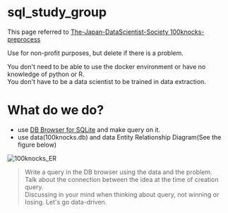 # sql_study_group

This page referred to [The-Japan-DataScientist-Society 100knocks-preprocess](https://github.com/The-Japan-DataScientist-Society/100knocks-preprocess)  

Use for non-profit purposes, but delete if there is a problem.  


You don't need to be able to use the docker environment or have no knowledge of python or R.  
You don't have to be a data scientist to be trained in data extraction.  

# What do we do?

- use [DB Browser for SQLite](https://sqlitebrowser.org/) and make query on it.  
- use data(100knocks.db) and data Entity Relationship Diagram(See the figure below)  

![100knocks_ER](https://user-images.githubusercontent.com/52575713/95284975-9ef87180-089a-11eb-8890-8a161e4fb2c2.png)  


> Write a query in the DB browser using the data and the problem.  
Talk about the connection between the idea at the time of creation query.   
Discussing in your mind when thinking about query, not winning or losing.
Let's go data-driven.  


